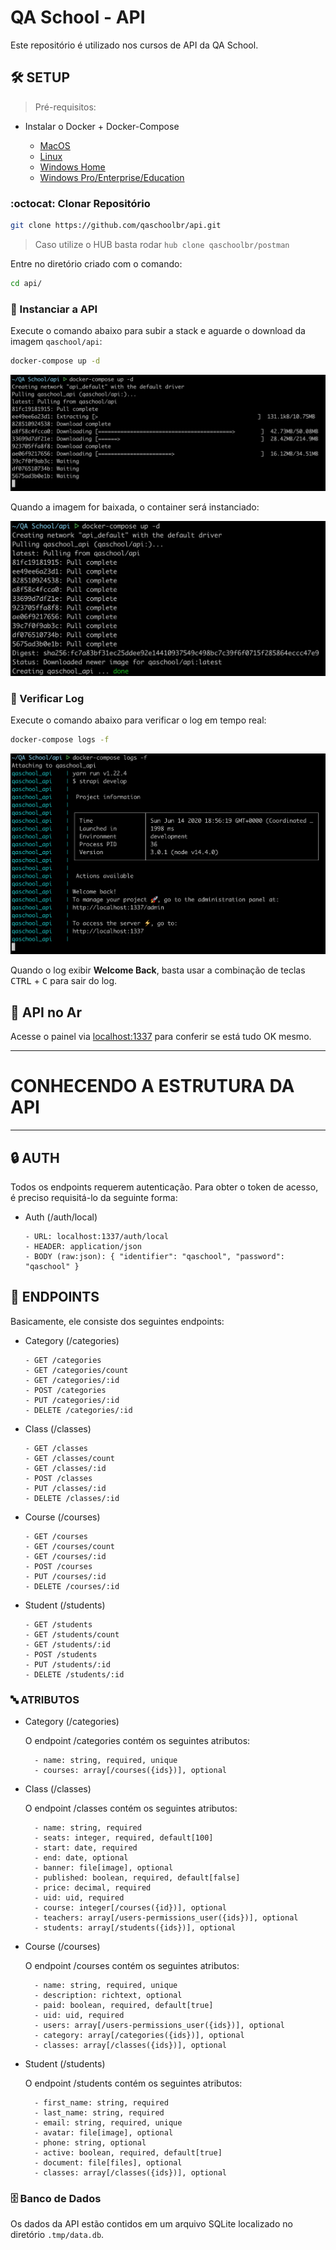 # QA School - API

Este repositório é utilizado nos cursos de API da QA School.

## :hammer_and_wrench: SETUP

> Pré-requisitos:

- Instalar o Docker + Docker-Compose

  - [MacOS](https://github.com/qaschoolbr/setup/blob/master/macos/docker/README.md)
  - [Linux](https://github.com/qaschoolbr/setup/blob/master/linux/docker/README.md)
  - [Windows Home](https://github.com/qaschoolbr/setup/blob/master/windows/docker/toolbox/README.md)
  - [Windows Pro/Enterprise/Education](https://github.com/qaschoolbr/setup/blob/master/windows/docker/desktop/README.md)

### :octocat: Clonar Repositório

```bash
git clone https://github.com/qaschoolbr/api.git
```

> Caso utilize o HUB basta rodar `hub clone qaschoolbr/postman`

Entre no diretório criado com o comando:

```bash
cd api/
```

### :whale: Instanciar a API

Execute o comando abaixo para subir a stack e aguarde o download da imagem `qaschool/api`:

```bash
docker-compose up -d
```

![Pull](images/pull.png)

Quando a imagem for baixada, o container será instanciado:

![Created](images/created.png)

### :memo: Verificar Log

Execute o comando abaixo para verificar o log em tempo real:

```bash
docker-compose logs -f
```

![Log](images/log.png)

Quando o log exibir **Welcome Back**, basta usar a combinação de teclas <kbd>CTRL</kbd> + <kbd>C</kbd> para sair do log.

## :rocket: API no Ar

Acesse o painel via [localhost:1337](http://localhost:1337) para conferir se está tudo OK mesmo.

---

# CONHECENDO A ESTRUTURA DA API

---

## :lock: AUTH

Todos os endpoints requerem autenticação. Para obter o token de acesso, é preciso requisitá-lo da seguinte forma:

- Auth (/auth/local)

      - URL: localhost:1337/auth/local
      - HEADER: application/json
      - BODY (raw:json): { "identifier": "qaschool", "password": "qaschool" }

## :link: ENDPOINTS

Basicamente, ele consiste dos seguintes endpoints:

- Category (/categories)

      - GET /categories
      - GET /categories/count
      - GET /categories/:id
      - POST /categories
      - PUT /categories/:id
      - DELETE /categories/:id

- Class (/classes)

      - GET /classes
      - GET /classes/count
      - GET /classes/:id
      - POST /classes
      - PUT /classes/:id
      - DELETE /classes/:id

- Course (/courses)

      - GET /courses
      - GET /courses/count
      - GET /courses/:id
      - POST /courses
      - PUT /courses/:id
      - DELETE /courses/:id

- Student (/students)

      - GET /students
      - GET /students/count
      - GET /students/:id
      - POST /students
      - PUT /students/:id
      - DELETE /students/:id

### :abc: ATRIBUTOS

- Category (/categories)

    O endpoint /categories contém os seguintes atributos:

        - name: string, required, unique
        - courses: array[/courses({ids})], optional

- Class (/classes)

    O endpoint /classes contém os seguintes atributos:

        - name: string, required
        - seats: integer, required, default[100]
        - start: date, required
        - end: date, optional
        - banner: file[image], optional
        - published: boolean, required, default[false]
        - price: decimal, required
        - uid: uid, required
        - course: integer[/courses({id})], optional
        - teachers: array[/users-permissions_user({ids})], optional
        - students: array[/students({ids})], optional

- Course (/courses)

    O endpoint /courses contém os seguintes atributos:

        - name: string, required, unique
        - description: richtext, optional
        - paid: boolean, required, default[true]
        - uid: uid, required
        - users: array[/users-permissions_user({ids})], optional
        - category: array[/categories({ids})], optional
        - classes: array[/classes({ids})], optional

- Student (/students)

    O endpoint /students contém os seguintes atributos:

        - first_name: string, required
        - last_name: string, required
        - email: string, required, unique
        - avatar: file[image], optional
        - phone: string, optional
        - active: boolean, required, default[true]
        - document: file[files], optional
        - classes: array[/classes({ids})], optional

### :file_cabinet: Banco de Dados

Os dados da API estão contidos em um arquivo SQLite localizado no diretório `.tmp/data.db`.
